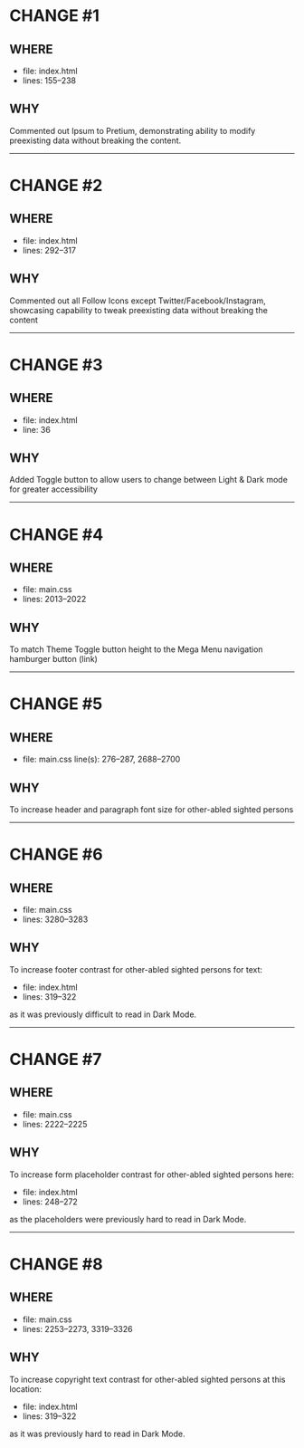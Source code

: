 # CHANGE #1

## WHERE

- file: index.html
- lines: 155–238

## WHY

Commented out Ipsum to Pretium, demonstrating ability to modify preexisting data without breaking the content.

---

# CHANGE #2

## WHERE

- file: index.html
- lines: 292–317

## WHY

Commented out all Follow Icons except Twitter/Facebook/Instagram, showcasing capability to tweak preexisting data without breaking the content

---

# CHANGE #3

## WHERE

- file: index.html
- line: 36

## WHY

Added Toggle button to allow users to change between Light & Dark mode for greater accessibility

---

# CHANGE #4

## WHERE

- file: main.css
- lines: 2013–2022

## WHY

To match Theme Toggle button height to the Mega Menu navigation hamburger button (link)

---

# CHANGE #5

## WHERE

- file: main.css
  line(s): 276–287, 2688–2700

## WHY

To increase header and paragraph font size for other-abled sighted persons

---

# CHANGE #6

## WHERE

- file: main.css
- lines: 3280–3283

## WHY

To increase footer contrast for other-abled sighted persons for text:

- file: index.html
- lines: 319–322

as it was previously difficult to read in Dark Mode.

---

# CHANGE #7

## WHERE

- file: main.css
- lines: 2222–2225

## WHY

To increase form placeholder contrast for other-abled sighted persons here:

- file: index.html
- lines: 248–272

as the placeholders were previously hard to read in Dark Mode.

---

# CHANGE #8

## WHERE

- file: main.css
- lines: 2253–2273, 3319–3326

## WHY

To increase copyright text contrast for other-abled sighted persons at this location:

- file: index.html
- lines: 319–322

as it was previously hard to read in Dark Mode.

